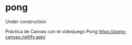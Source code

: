 # pong
Under construction

Práctica de Canvas con el videojuego Pong
https://pong-canvas.netlify.app/
